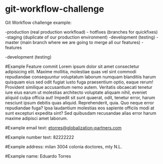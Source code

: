 # git-workflow-challenge
Git Workflow challenge example:

-production (real production workfload)
	- hotfixes (branches for quickfixes)
-staging (duplicate of our production environment)
-development (testing)
-master (main branch where we are going to merge all our features)
	- features

-development (testing)

#Example Feature commit Lorem ipsum dolor sit amet consectetur adipisicing elit. Maxime mollitia,
molestiae quas vel sint commodi repudiandae consequuntur voluptatum laborum
numquam blanditiis harum quisquam eius sed odit fugiat iusto fuga praesentium
optio, eaque rerum! Provident similique accusantium nemo autem. Veritatis
obcaecati tenetur iure eius earum ut molestias architecto voluptate aliquam
nihil, eveniet aliquid culpa officia aut! Impedit sit sunt quaerat, odit,
tenetur error, harum nesciunt ipsum debitis quas aliquid. Reprehenderit,
quia. Quo neque error repudiandae fuga? Ipsa laudantium molestias eos 
sapiente officiis modi at sunt excepturi expedita sint? Sed quibusdam
recusandae alias error harum maxime adipisci amet laborum.

#Example email text:
etorres@globalization-partners.com

#Example number text:
82222222

#Example address:
milan 3004 colonia doctores, mty N.L.

#Example name:
Eduardo Torres